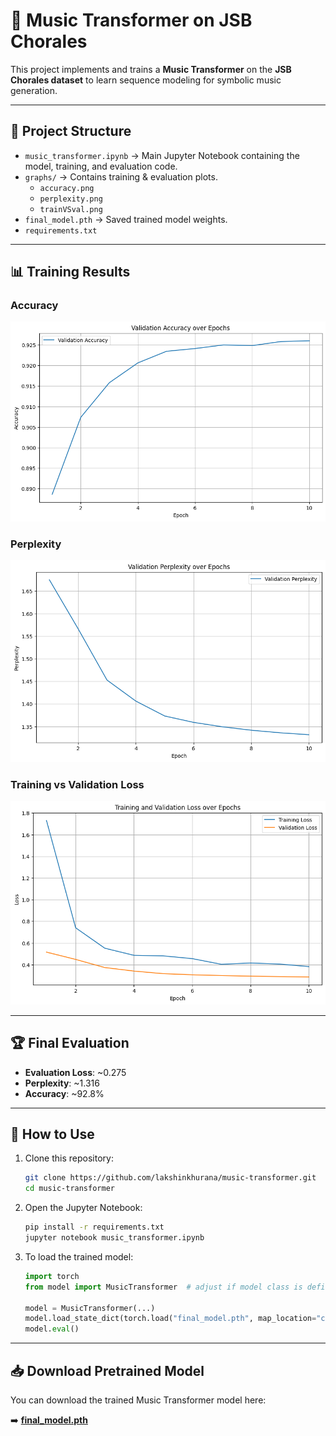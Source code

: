 # 🎵 Music Transformer on JSB Chorales

This project implements and trains a **Music Transformer** on the **JSB
Chorales dataset** to learn sequence modeling for symbolic music
generation.

------------------------------------------------------------------------

## 📂 Project Structure

-   `music_transformer.ipynb` → Main Jupyter Notebook containing the
    model, training, and evaluation code.
-   `graphs/` → Contains training & evaluation plots.
    -   `accuracy.png`
    -   `perplexity.png`
    -   `trainVSval.png`
-   `final_model.pth` → Saved trained model weights.
-   `requirements.txt`

------------------------------------------------------------------------

## 📊 Training Results

### Accuracy

![Accuracy](graphs/accuracy.png)

### Perplexity

![Perplexity](graphs/perplexity.png)

### Training vs Validation Loss

![Training vs Validation](graphs/trainVSval.png)

------------------------------------------------------------------------

## 🏆 Final Evaluation

-   **Evaluation Loss**: \~0.275
-   **Perplexity**: \~1.316
-   **Accuracy**: \~92.8%

------------------------------------------------------------------------

## 🚀 How to Use

1.  Clone this repository:

    ``` bash
    git clone https://github.com/lakshinkhurana/music-transformer.git
    cd music-transformer
    ```

2.  Open the Jupyter Notebook:

    ``` bash
    pip install -r requirements.txt
    jupyter notebook music_transformer.ipynb
    ```

3.  To load the trained model:

    ``` python
    import torch
    from model import MusicTransformer  # adjust if model class is defined inside notebook

    model = MusicTransformer(...)
    model.load_state_dict(torch.load("final_model.pth", map_location="cpu"))
    model.eval()
    ```

------------------------------------------------------------------------

## 📥 Download Pretrained Model

You can download the trained Music Transformer model here:

➡️ [**final_model.pth**](final_model.pth)
